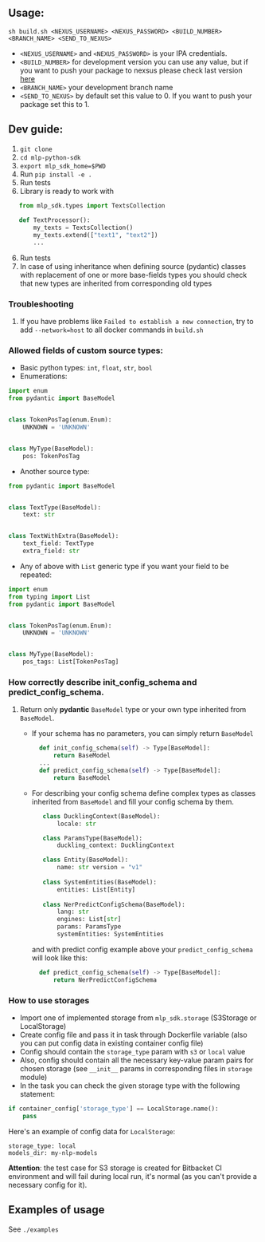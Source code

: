 ## Usage:

```
sh build.sh <NEXUS_USERNAME> <NEXUS_PASSWORD> <BUILD_NUMBER> <BRANCH_NAME> <SEND_TO_NEXUS>
```

- `<NEXUS_USERNAME>` and `<NEXUS_PASSWORD>` is your IPA credentials.
- `<BUILD_NUMBER>` for development version you can use any value, but if you want to push your package to nexsus please 
check last version [here](https://nexus.just-ai.com/service/rest/repository/browse/pypi-hosted/mlp-sdk/)
- `<BRANCH_NAME>` your development branch name
- `<SEND_TO_NEXUS>` by default set this value to 0. If you want to push your package set this to 1.

## Dev guide:

1. `git clone`
2. `cd mlp-python-sdk`
3. `export mlp_sdk_home=$PWD`
4. Run `pip install -e .`
5. Run tests
6. Library is ready to work with

``` python
   from mlp_sdk.types import TextsCollection
   
   def TextProcessor():
       my_texts = TextsCollection()
       my_texts.extend(["text1", "text2"])
       ...
```

6. Run tests
7. In case of using inheritance when defining source (pydantic) classes with replacement of one or more base-fields
    types you should check that new types are inherited from corresponding old types

### Troubleshooting
1. If you have problems like `Failed to establish a new connection`, try to add `--network=host` 
to all docker commands in `build.sh`

### Allowed fields of custom source types:

- Basic python types: `int`, `float`, `str`, `bool`
- Enumerations:

``` python
import enum
from pydantic import BaseModel


class TokenPosTag(enum.Enum):
    UNKNOWN = 'UNKNOWN'


class MyType(BaseModel):
    pos: TokenPosTag
```

- Another source type:

``` python
from pydantic import BaseModel


class TextType(BaseModel):
    text: str


class TextWithExtra(BaseModel):
    text_field: TextType
    extra_field: str

```

- Any of above with `List` generic type if you want your field to be repeated:

``` python
import enum
from typing import List
from pydantic import BaseModel


class TokenPosTag(enum.Enum):
    UNKNOWN = 'UNKNOWN'


class MyType(BaseModel):
    pos_tags: List[TokenPosTag]
```

### How correctly describe init_config_schema and predict_config_schema.

1. Return only **pydantic** `BaseModel` type or your own type inherited from `BaseModel`.
   
   - If your schema has no parameters, you can simply return `BaseModel`

     ``` python
       def init_config_schema(self) -> Type[BaseModel]:
           return BaseModel
       ...
       def predict_config_schema(self) -> Type[BaseModel]:
           return BaseModel
     ```
    
   - For describing your config schema define complex types as classes inherited from `BaseModel` and fill your config
     schema by them.

     ``` python
        class DucklingContext(BaseModel):
            locale: str

        class ParamsType(BaseModel):
            duckling_context: DucklingContext
   
        class Entity(BaseModel):
            name: str version = "v1"
    
        class SystemEntities(BaseModel):
            entities: List[Entity]
    
        class NerPredictConfigSchema(BaseModel):
            lang: str
            engines: List[str]
            params: ParamsType
            systemEntities: SystemEntities
     ```
   
     and with predict config example above your `predict_config_schema` will look like this:
   
     ```python  
       def predict_config_schema(self) -> Type[BaseModel]:
           return NerPredictConfigSchema
     ```

### How to use storages

- Import one of implemented storage from `mlp_sdk.storage` (S3Storage or LocalStorage)
- Create config file and pass it in task through Dockerfile variable (also you can put config data in existing container config file)
- Config should contain the `storage_type` param with `s3` or `local` value
- Also, config should contain all the necessary key-value param pairs for chosen storage (see `__init__` params in corresponding files in `storage` module)
- In the task you can check the given storage type with the following statement:

```python
if container_config['storage_type'] == LocalStorage.name():
    pass
```
 
Here's an example of config data for `LocalStorage`:

```buildoutcfg
storage_type: local
models_dir: my-nlp-models
```

__Attention__: the test case for S3 storage is created for Bitbacket CI environment and will fail during local run, it's normal (as you can't provide a necessary config for it).  

## Examples of usage

See `./examples`
